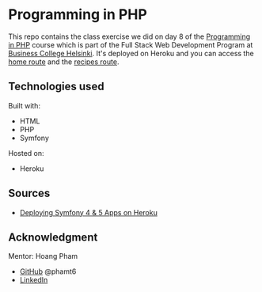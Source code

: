 # Programming in PHP

This repo contains the class exercise we did on day 8 of the [Programming in PHP](https://github.com/laurielim/REACT21K_PHP) course which is part of the Full Stack Web Development Program at [Business College Helsinki](https://en.bc.fi/qualifications/full-stack-web-developer-program/). It's deployed on Heroku and you can access the [home route](https://obscure-beach-24190.herokuapp.com/home) and the [recipes route](https://obscure-beach-24190.herokuapp.com/recipes/all).

## Technologies used

Built with:

- HTML
- PHP
- Symfony

Hosted on:

- Heroku

## Sources

- [Deploying Symfony 4 & 5 Apps on Heroku](https://devcenter.heroku.com/articles/deploying-symfony4)

## Acknowledgment

Mentor: Hoang Pham

- [GitHub](https://github.com/phamt6) @phamt6
- [LinkedIn](https://www.linkedin.com/in/tienhoangpham/)
